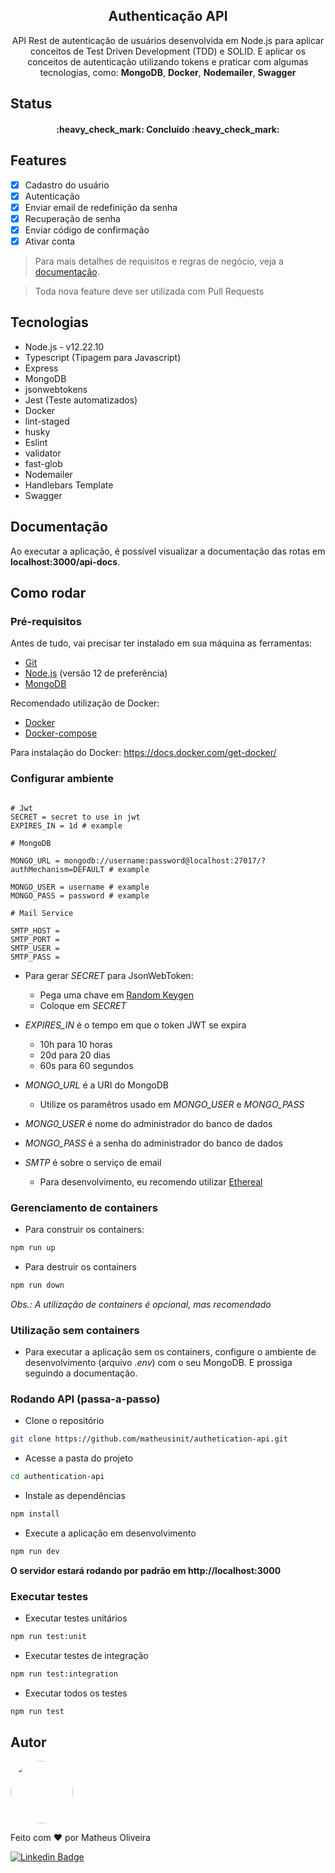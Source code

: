 <h2 align="center">Authenticação API</h2>

<p align="center">API Rest de autenticação de usuários desenvolvida em Node.js para aplicar conceitos de Test Driven Development (TDD) e SOLID. E aplicar os conceitos de autenticação utilizando tokens e praticar com algumas tecnologias, como: <b>MongoDB</b>, <b>Docker</b>, <b>Nodemailer</b>, <b>Swagger</b></p>

## Status

<h4 align="center">
  :heavy_check_mark: Concluído :heavy_check_mark:
</h4>

## Features
 - [x] Cadastro do usuário
 - [x] Autenticação
 - [x] Enviar email de redefinição da senha 
 - [x] Recuperação de senha
 - [x] Enviar código de confirmação
 - [x] Ativar conta

> Para mais detalhes de requisitos e regras de negócio, veja a [documentação](documentation/README.md).

> Toda nova feature deve ser utilizada com Pull Requests

## Tecnologias
 + Node.js - v12.22.10
 + Typescript (Tipagem para Javascript)
 + Express
 + MongoDB
 + jsonwebtokens
 + Jest (Teste automatizados)
 + Docker
 + lint-staged
 + husky
 + Eslint
 + validator
 + fast-glob
 + Nodemailer
 + Handlebars Template
 + Swagger

## Documentação

Ao executar a aplicação, é possível visualizar a documentação das rotas em **localhost:3000/api-docs**.

## Como rodar

### Pré-requisitos

Antes de tudo, vai precisar ter instalado em sua máquina as ferramentas: 
 + [Git](https://git-scm.com)
 + [Node.js](https://nodejs.org/en/download/) (versão 12 de preferência)
 + [MongoDB](https://www.mongodb.com/)

Recomendado utilização de Docker:
 + [Docker](https://www.docker.com/)
 + [Docker-compose](https://www.docker.com/)

Para instalação do Docker: https://docs.docker.com/get-docker/

### Configurar ambiente

```env

# Jwt
SECRET = secret to use in jwt
EXPIRES_IN = 1d # example

# MongoDB

MONGO_URL = mongodb://username:password@localhost:27017/?authMechanism=DEFAULT # example

MONGO_USER = username # example
MONGO_PASS = password # example

# Mail Service

SMTP_HOST =
SMTP_PORT =
SMTP_USER =
SMTP_PASS =

```

+ Para gerar *SECRET* para JsonWebToken:
  + Pega uma chave em [Random Keygen](https://randomkeygen.com/)
  + Coloque em *SECRET*

+ *EXPIRES_IN* é o tempo em que o token JWT se expira
  + 10h para 10 horas
  + 20d para 20 dias
  + 60s para 60 segundos

+ *MONGO_URL* é a URI do MongoDB
  + Utilize os paramêtros usado em *MONGO_USER* e *MONGO_PASS*

+ *MONG0_USER* é nome do administrador do banco de dados
+ *MONGO_PASS* é a senha do administrador do banco de dados

+ *SMTP* é sobre o serviço de email
  + Para desenvolvimento, eu recomendo utilizar [Ethereal](https://ethereal.email/)

### Gerenciamento de containers 

+ Para construir os containers:

```bash
npm run up
```

+ Para destruir os containers

```bash
npm run down
```

*Obs.: A utilização de containers é opcional, mas recomendado*

### Utilização sem containers

+ Para executar a aplicação sem os containers, configure o ambiente de desenvolvimento (arquivo *.env*) com o seu MongoDB. E prossiga seguindo a documentação.

### Rodando API (passa-a-passo)

+ Clone o repositório

```bash
git clone https://github.com/matheusinit/authetication-api.git
```

+ Acesse a pasta do projeto
```bash
cd authentication-api
```

+ Instale as dependências
```bash
npm install
```

+ Execute a aplicação em desenvolvimento
```bash
npm run dev
```
**O servidor estará rodando por padrão em http://localhost:3000**

### Executar testes

+ Executar testes unitários
```bash
npm run test:unit
```

+ Executar testes de integração
```bash
npm run test:integration
```

+ Executar todos os testes
```bash
npm run test
```

## Autor

<img style="border-radius: 50%;" src="https://avatars.githubusercontent.com/u/68296035?v=4" width="100px" />

Feito com :heart: por Matheus Oliveira

[![Linkedin Badge](https://img.shields.io/badge/-Matheus-blue?style=for-the-badge&logo=Linkedin&logoColor=white&link=https://www.linkedin.com/in/matheus-silva13/)](https://www.linkedin.com/in/matheus-silva13/) 

